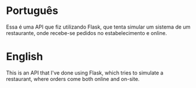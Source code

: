 # Português

Essa é uma API que fiz utilizando Flask, que tenta simular um sistema de um restaurante, onde recebe-se pedidos no estabelecimento e online.

# English

This is an API that I've done using Flask, which tries to simulate a restaurant, where orders come both online and on-site. 
